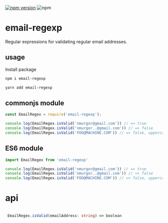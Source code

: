 [![npm version](https://badge.fury.io/js/email-regexp.svg)](https://badge.fury.io/js/email-regexp)  ![npm](https://img.shields.io/npm/dw/email-regexp)
# email-regexp

Regular expressions for validating regular email addresses.  

## usage

Install package

```bash
npm i email-regexp
```

```bash
yarn add email-regexp
```

##  commonjs module

```javascript
const EmailRegex = require('email-regexp');

console.log(EmailRegex.isValid('nmurgor@gmail.com')) // => true
console.log(EmailRegex.isValid('nmurgor..@gmail.com')) // => false
console.log(EmailRegex.isValid('FOO@MACHINE.COM')) // => false, uppercase


```
## ES6 module

```javascript
import EmailRegex from 'email-regexp'

console.log(EmailRegex.isValid('nmurgor@gmail.com')) // => true
console.log(EmailRegex.isValid('nmurgor..@gmail.com')) // => false
console.log(EmailRegex.isValid('FOO@MACHINE.COM')) // => false, uppercase

```
# api
```typescript

 EmailRegex.isValid(emailAddress: string) => boolean
```


